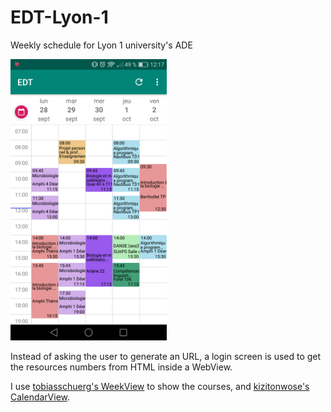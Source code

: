 # EDT-Lyon-1
Weekly schedule for Lyon 1 university's ADE

<img src="screenshot.png" height="450" width="250"> 

Instead of asking the user to generate an URL, a login screen is used to get the resources numbers from HTML inside a WebView.

I use [tobiasschuerg's WeekView](https://github.com/tobiasschuerg/android-week-view) to show the courses, and [kizitonwose's CalendarView](https://github.com/kizitonwose/CalendarView).
